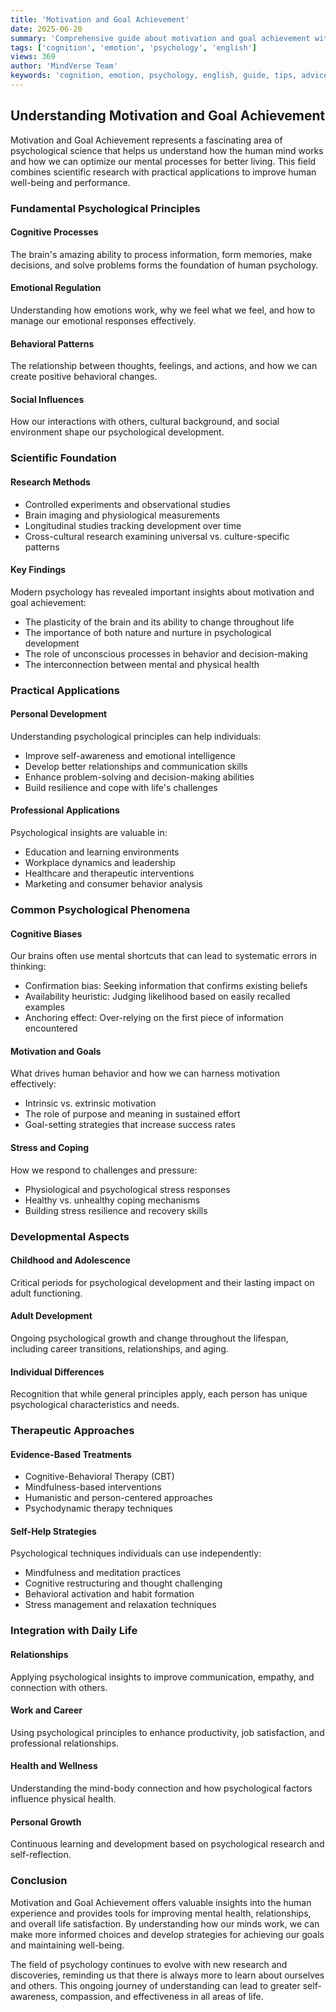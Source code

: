 ```yaml
---
title: 'Motivation and Goal Achievement'
date: 2025-06-20
summary: 'Comprehensive guide about motivation and goal achievement with expert insights and practical advice.'
tags: ['cognition', 'emotion', 'psychology', 'english']
views: 369
author: 'MindVerse Team'
keywords: 'cognition, emotion, psychology, english, guide, tips, advice'
---
```

## Understanding Motivation and Goal Achievement

Motivation and Goal Achievement represents a fascinating area of psychological science that helps us understand how the human mind works and how we can optimize our mental processes for better living. This field combines scientific research with practical applications to improve human well-being and performance.

### Fundamental Psychological Principles

#### Cognitive Processes
The brain's amazing ability to process information, form memories, make decisions, and solve problems forms the foundation of human psychology.

#### Emotional Regulation
Understanding how emotions work, why we feel what we feel, and how to manage our emotional responses effectively.

#### Behavioral Patterns
The relationship between thoughts, feelings, and actions, and how we can create positive behavioral changes.

#### Social Influences
How our interactions with others, cultural background, and social environment shape our psychological development.

### Scientific Foundation

#### Research Methods
- Controlled experiments and observational studies
- Brain imaging and physiological measurements
- Longitudinal studies tracking development over time
- Cross-cultural research examining universal vs. culture-specific patterns

#### Key Findings
Modern psychology has revealed important insights about motivation and goal achievement:
- The plasticity of the brain and its ability to change throughout life
- The importance of both nature and nurture in psychological development
- The role of unconscious processes in behavior and decision-making
- The interconnection between mental and physical health

### Practical Applications

#### Personal Development
Understanding psychological principles can help individuals:
- Improve self-awareness and emotional intelligence
- Develop better relationships and communication skills
- Enhance problem-solving and decision-making abilities
- Build resilience and cope with life's challenges

#### Professional Applications
Psychological insights are valuable in:
- Education and learning environments
- Workplace dynamics and leadership
- Healthcare and therapeutic interventions
- Marketing and consumer behavior analysis

### Common Psychological Phenomena

#### Cognitive Biases
Our brains often use mental shortcuts that can lead to systematic errors in thinking:
- Confirmation bias: Seeking information that confirms existing beliefs
- Availability heuristic: Judging likelihood based on easily recalled examples
- Anchoring effect: Over-relying on the first piece of information encountered

#### Motivation and Goals
What drives human behavior and how we can harness motivation effectively:
- Intrinsic vs. extrinsic motivation
- The role of purpose and meaning in sustained effort
- Goal-setting strategies that increase success rates

#### Stress and Coping
How we respond to challenges and pressure:
- Physiological and psychological stress responses
- Healthy vs. unhealthy coping mechanisms
- Building stress resilience and recovery skills

### Developmental Aspects

#### Childhood and Adolescence
Critical periods for psychological development and their lasting impact on adult functioning.

#### Adult Development
Ongoing psychological growth and change throughout the lifespan, including career transitions, relationships, and aging.

#### Individual Differences
Recognition that while general principles apply, each person has unique psychological characteristics and needs.

### Therapeutic Approaches

#### Evidence-Based Treatments
- Cognitive-Behavioral Therapy (CBT)
- Mindfulness-based interventions
- Humanistic and person-centered approaches
- Psychodynamic therapy techniques

#### Self-Help Strategies
Psychological techniques individuals can use independently:
- Mindfulness and meditation practices
- Cognitive restructuring and thought challenging
- Behavioral activation and habit formation
- Stress management and relaxation techniques

### Integration with Daily Life

#### Relationships
Applying psychological insights to improve communication, empathy, and connection with others.

#### Work and Career
Using psychological principles to enhance productivity, job satisfaction, and professional relationships.

#### Health and Wellness
Understanding the mind-body connection and how psychological factors influence physical health.

#### Personal Growth
Continuous learning and development based on psychological research and self-reflection.

### Conclusion

Motivation and Goal Achievement offers valuable insights into the human experience and provides tools for improving mental health, relationships, and overall life satisfaction. By understanding how our minds work, we can make more informed choices and develop strategies for achieving our goals and maintaining well-being.

The field of psychology continues to evolve with new research and discoveries, reminding us that there is always more to learn about ourselves and others. This ongoing journey of understanding can lead to greater self-awareness, compassion, and effectiveness in all areas of life.